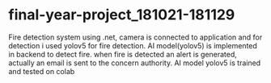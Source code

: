 # final-year-project_181021-181129
Fire detection system using .net, camera is connected to application and for detection i used yolov5 for fire detection. AI model(yolov5) is implemented in backend to detect fire. when fire is detected an alert is generated, actually an email is sent to the concern authority. AI model yolov5 is trained and tested on colab
